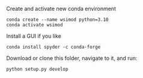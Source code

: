 Create and activate new conda environment
```
conda create --name wsimod python=3.10
conda activate wsimod
```

Install a GUI if you like
```
conda install spyder -c conda-forge
```

Download or clone this folder, navigate to it, and run:
```
python setup.py develop
```